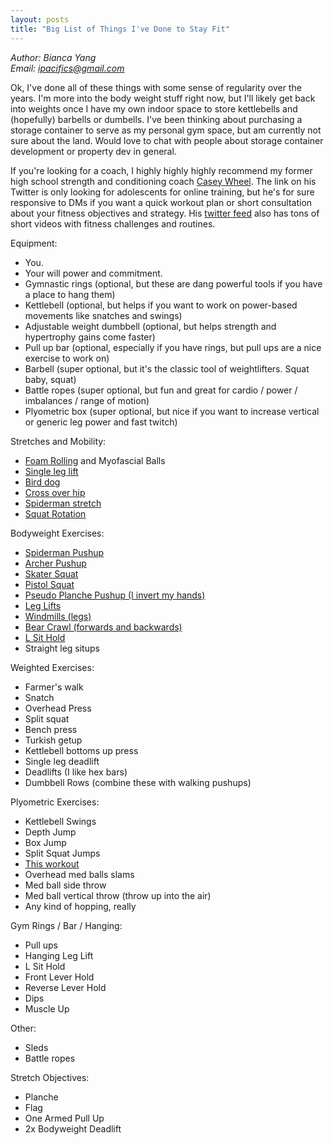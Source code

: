 ```yaml
---
layout: posts
title: "Big List of Things I've Done to Stay Fit"
---
```

*Author: Bianca Yang*<br>
*Email: <a href="mailto:ipacifics@gmail.com?subject=Hello from the XDRT Blog">ipacifics@gmail.com</a>*<br>

Ok, I've done all of these things with some sense of regularity over the years. I'm more into the
body weight stuff right now, but I'll likely get back into weights once I have my own indoor space to store
kettlebells and (hopefully) barbells or dumbells. I've been thinking about purchasing a storage container to
serve as my personal gym space, but am currently not sure about the land. Would love to chat with people
about storage container development or property dev in general.

If you're looking for a coach, I highly highly highly recommend my former high school strength and conditioning
coach [Casey Wheel](https://twitter.com/coachwheel). The link on his Twitter is only looking for adolescents for
online training, but he's for sure responsive to DMs if you want a quick workout plan or short consultation about
your fitness objectives and strategy. His [twitter feed](https://twitter.com/coachwheel) also has tons of short
videos with fitness challenges and routines.

Equipment:
* You.
* Your will power and commitment.
* Gymnastic rings (optional, but these are dang powerful tools if you have a place to hang them)
* Kettlebell (optional, but helps if you want to work on power-based movements like snatches and swings)
* Adjustable weight dumbbell (optional, but helps strength and hypertrophy gains come faster)
* Pull up bar (optional, especially if you have rings, but pull ups are a nice exercise to work on)
* Barbell (super optional, but it's the classic tool of weightlifters. Squat baby, squat)
* Battle ropes (super optional, but fun and great for cardio / power / imbalances / range of motion)
* Plyometric box (super optional, but nice if you want to increase vertical or generic leg power and fast twitch)

Stretches and Mobility:
* [Foam Rolling](https://www.runnersworld.com/health-injuries/a20812623/how-to-use-a-foam-roller-0/) and Myofascial Balls
* [Single leg lift](https://www.youtube.com/watch?v=MnesVI6GJHA&t=25s)
* [Bird dog](https://www.youtube.com/watch?v=k2azbhhuKuM)
* [Cross over hip](https://www.youtube.com/watch?v=BNe45BhZqRY&t=20s)
* [Spiderman stretch](https://www.youtube.com/watch?v=dG9lniL65wU)
* [Squat Rotation](https://www.youtube.com/watch?v=w4IdAUSHJUU)

Bodyweight Exercises:
* [Spiderman Pushup](https://www.youtube.com/watch?v=fSoigipsZM8)
* [Archer Pushup](https://www.youtube.com/watch?v=w4TtOfOWV2A)
* [Skater Squat](https://www.youtube.com/watch?v=eC8a5nxz22w)
* [Pistol Squat](https://www.youtube.com/watch?v=8tqKpdY7_vE)
* [Pseudo Planche Pushup (I invert my hands)](https://www.youtube.com/watch?v=C-SML6xnVkI)
* [Leg Lifts](https://www.youtube.com/watch?v=lktF6euie0o)
* [Windmills (legs)](https://www.youtube.com/watch?v=Ce0vhkXA2Gc)
* [Bear Crawl (forwards and backwards)](https://www.youtube.com/watch?v=2yAWjVCT1VQ)
* [L Sit Hold](https://www.youtube.com/watch?v=LCoq2cTggQQ)
* Straight leg situps

Weighted Exercises:
* Farmer's walk
* Snatch
* Overhead Press
* Split squat
* Bench press
* Turkish getup
* Kettlebell bottoms up press
* Single leg deadlift
* Deadlifts (I like hex bars)
* Dumbbell Rows (combine these with walking pushups)

Plyometric Exercises:
* Kettlebell Swings
* Depth Jump
* Box Jump
* Split Squat Jumps
* [This workout](https://imgur.com/SP6yJ)
* Overhead med balls slams
* Med ball side throw
* Med ball vertical throw (throw up into the air)
* Any kind of hopping, really

Gym Rings / Bar / Hanging:
* Pull ups
* Hanging Leg Lift
* L Sit Hold
* Front Lever Hold
* Reverse Lever Hold
* Dips
* Muscle Up

Other:
* Sleds
* Battle ropes

Stretch Objectives:
* Planche
* Flag
* One Armed Pull Up
* 2x Bodyweight Deadlift
